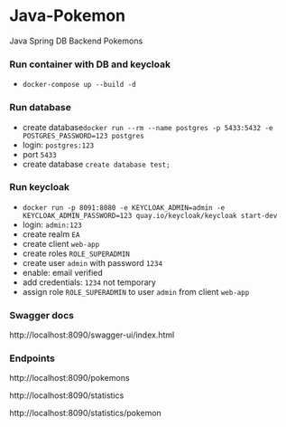 # Java-Pokemon
Java Spring DB Backend Pokemons

### Run container with DB and keycloak
- `docker-compose up --build -d`
### Run database
- create database`docker run --rm --name postgres -p 5433:5432 -e POSTGRES_PASSWORD=123 postgres`
- login: `postgres:123`
- port `5433`
- create database `create database test;`

### Run keycloak
- `docker run -p 8091:8080 -e KEYCLOAK_ADMIN=admin -e KEYCLOAK_ADMIN_PASSWORD=123 quay.io/keycloak/keycloak start-dev`
- login: `admin:123`
- create realm `EA`
- create client `web-app`
- create roles `ROLE_SUPERADMIN`
- create user `admin` with password `1234`
- enable: email verified
- add credentials: `1234` not temporary
- assign role `ROLE_SUPERADMIN` to user `admin` from client `web-app`

### Swagger docs
http://localhost:8090/swagger-ui/index.html

### Endpoints
http://localhost:8090/pokemons

http://localhost:8090/statistics

http://localhost:8090/statistics/pokemon
